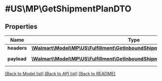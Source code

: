 # #US\MP\GetShipmentPlanDTO

## Properties

Name | Type | Description | Notes
------------ | ------------- | ------------- | -------------
**headers** | [**\Walmart\Model\MP\US\Fulfillment\GetInboundShipments200ResponseHeaders**](GetInboundShipments200ResponseHeaders.md) |  | [optional]
**payload** | [**\Walmart\Model\MP\US\Fulfillment\GetInboundShipments200ResponsePayloadInner[]**](GetInboundShipments200ResponsePayloadInner.md) | response payload | [optional]


[[Back to Model list]](../) [[Back to API list]](../../Api/US/MP) [[Back to README]](../../README.md)
